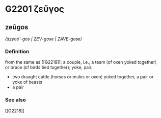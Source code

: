 # G2201 ζεῦγος

## zeûgos

_(dzyoo'-gos | ZEV-gose | ZAVE-gose)_

### Definition

from the same as [[G2218]]; a couple, i.e., a team (of oxen yoked together) or brace (of birds tied together); yoke, pair.

- two draught cattle (horses or mules or oxen) yoked together, a pair or yoke of beasts
- a pair

### See also

[[G2218]]

